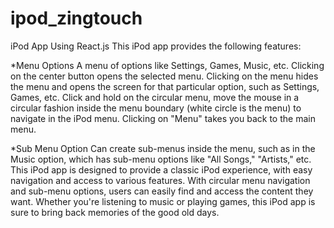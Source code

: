 # ipod_zingtouch

iPod App Using React.js
This iPod app provides the following features:

*Menu Options
A menu of options like Settings, Games, Music, etc.
Clicking on the center button opens the selected menu.
Clicking on the menu hides the menu and opens the screen for that particular option, such as Settings, Games, etc.
Click and hold on the circular menu, move the mouse in a circular fashion inside the menu boundary (white circle is the menu) to navigate in the iPod menu.
Clicking on "Menu" takes you back to the main menu.

*Sub Menu Option
Can create sub-menus inside the menu, such as in the Music option, which has sub-menu options like "All Songs," "Artists," etc.
This iPod app is designed to provide a classic iPod experience, with easy navigation and access to various features. With circular menu navigation and sub-menu options, users can easily find and access the content they want. Whether you're listening to music or playing games, this iPod app is sure to bring back memories of the good old days.
